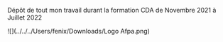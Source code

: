 Dépôt de tout mon travail durant la formation CDA de Novembre 2021 à Juillet 2022

![](../../../Users/fenix/Downloads/Logo Afpa.png)